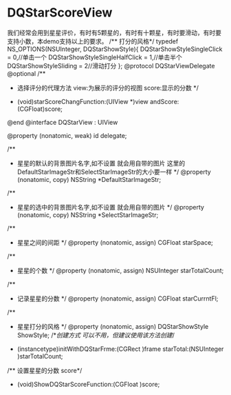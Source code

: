 # DQStarScoreView
我们经常会用到星星评价，有时有5颗星的，有时有十颗星，有时要滑动，有时要支持小数，本demo支持以上的要求。
/** 打分的风格*/
typedef NS_OPTIONS(NSUInteger, DQStarShowStyle){
    DQStarShowStyleSingleClick = 0,//单击一个
    DQStarShowStyleSingleHalfClick = 1,//单击半个
    DQStarShowStyleSliding = 2//滑动打分
};
@protocol DQStarViewDelegate <NSObject>
@optional
/**
 * 选择评分的代理方法 view:为展示的评分的视图 score:显示的分数
 */
- (void)starScoreChangFunction:(UIView *)view andScore:(CGFloat)score;

@end
@interface DQStarView : UIView

@property (nonatomic, weak) id<DQStarViewDelegate> delegate;

/**
 * 星星的默认的背景图片名字,如不设置 就会用自带的图片 这里的 DefaultStarImageStr和SelectStarImageStr的大小要一样
 */
@property (nonatomic, copy) NSString *DefaultStarImageStr;

/**
 * 星星的选中的背景图片名字,如不设置 就会用自带的图片
 */
@property (nonatomic, copy) NSString *SelectStarImageStr;

/**
 * 星星之间的间距
 */
@property (nonatomic, assign) CGFloat starSpace;

/**
 * 星星的个数
 */
@property (nonatomic, assign) NSUInteger starTotalCount;

/**
 * 记录星星的分数
 */
@property (nonatomic, assign) CGFloat starCurrntFl;

/**
 * 星星打分的风格
 */
@property (nonatomic, assign) DQStarShowStyle ShowStyle;
/**创建方式 可以不用，但建议使用该方法创建*/
- (instancetype)initWithDQStarFrme:(CGRect )frame starTotal:(NSUInteger )starTotalCount;

/** 设置星星的分数 score*/
- (void)ShowDQStarScoreFunction:(CGFloat )score;

